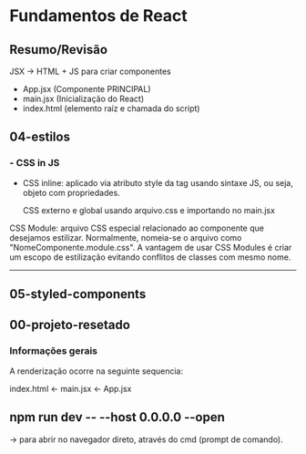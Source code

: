 # Fundamentos de React

## Resumo/Revisão

JSX -> HTML + JS para criar componentes

- App.jsx (Componente PRINCIPAL)
- main.jsx (Inicialização do React)
- index.html (elemento raíz e chamada do script)

## 04-estilos

### - CSS in JS

- CSS inline: aplicado via atributo style da tag usando sintaxe
  JS, ou seja, objeto com propriedades.

  CSS externo e global usando arquivo.css e importando no main.jsx

CSS Module: arquivo CSS especial relacionado ao componente que desejamos estilizar. Normalmente, nomeia-se o arquivo como "NomeComponente.module.css". A vantagem de usar CSS Modules é criar um escopo de estilização evitando conflitos de classes com mesmo nome.

---

## 05-styled-components

## 00-projeto-resetado

### Informações gerais

A renderização ocorre na seguinte sequencia:

index.html <- main.jsx <- App.jsx

## npm run dev -- --host 0.0.0.0 --open

-> para abrir no navegador direto, através do cmd (prompt de comando).
